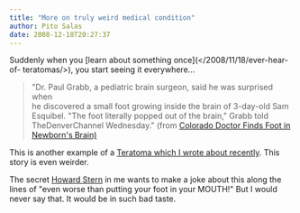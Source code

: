 ```yaml
---
title: "More on truly weird medical condition"
author: Pito Salas
date: 2008-12-18T20:27:37
---
```




Suddenly when you [learn about something once](</2008/11/18/ever-hear-of-
teratomas/>), you start seeing it everywhere…

> "Dr. Paul Grabb, a pediatric brain surgeon, said he was surprised when  
> he discovered a small foot growing inside the brain of 3-day-old Sam  
> Esquibel. "The foot literally popped out of the brain," Grabb told
> TheDenverChannel Wednesday." (from [Colorado Doctor Finds Foot in Newborn's
> Brain)](<http://www.thedenverchannel.com/health/18297954/detail.html#->)

This is another example of a [Teratoma which I wrote about
recently](</2008/11/18/ever-hear-of-teratomas/>). This story is even weirder.

The secret [Howard Stern](<http://www.howardstern.com/>) in me wants to make a
joke about this along the lines of "even worse than putting your foot in your
MOUTH!" But I would never say that. It would be in such bad taste.


